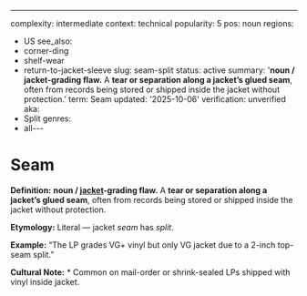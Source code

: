 ---
complexity: intermediate
context: technical
popularity: 5
pos: noun
regions:
- US
see_also:
- corner-ding
- shelf-wear
- return-to-jacket-sleeve
slug: seam-split
status: active
summary: '**noun / jacket-grading flaw.** A **tear or separation along a jacket’s
  glued seam**, often from records being stored or shipped inside the jacket without
  protection.'
term: Seam
updated: '2025-10-06'
verification: unverified
aka:
- Split
genres:
- all---

# Seam

**Definition:** **noun / [jacket](../j/jacket.md)-grading flaw.** A **tear or separation along a jacket’s glued seam**, often from records being stored or shipped inside the jacket without protection.

**Etymology:** Literal — jacket *seam* has *split*.

**Example:** “The LP grades VG+ vinyl but only VG jacket due to a 2-inch top-seam split.”

**Cultural Note:** * Common on mail-order or shrink-sealed LPs shipped with vinyl inside jacket.

